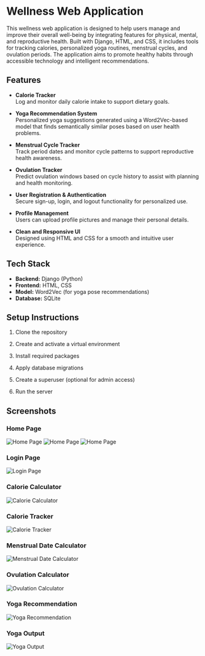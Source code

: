 # Wellness Web Application

This wellness web application is designed to help users manage and improve their overall well-being by integrating features for physical, mental, and reproductive health. Built with Django, HTML, and CSS, it includes tools for tracking calories, personalized yoga routines, menstrual cycles, and ovulation periods. The application aims to promote healthy habits through accessible technology and intelligent recommendations.

## Features

- **Calorie Tracker**  
  Log and monitor daily calorie intake to support dietary goals.

- **Yoga Recommendation System**  
  Personalized yoga suggestions generated using a Word2Vec-based model that finds semantically similar poses based on user health problems.

- **Menstrual Cycle Tracker**  
  Track period dates and monitor cycle patterns to support reproductive health awareness.

- **Ovulation Tracker**  
  Predict ovulation windows based on cycle history to assist with planning and health monitoring.

- **User Registration & Authentication**  
  Secure sign-up, login, and logout functionality for personalized use.

- **Profile Management**  
  Users can upload profile pictures and manage their personal details.

- **Clean and Responsive UI**  
  Designed using HTML and CSS for a smooth and intuitive user experience.

## Tech Stack

- **Backend:** Django (Python)
- **Frontend:** HTML, CSS
- **Model:** Word2Vec (for yoga pose recommendations)
- **Database:** SQLite

## Setup Instructions

1. Clone the repository

2. Create and activate a virtual environment

3. Install required packages

4. Apply database migrations

5. Create a superuser (optional for admin access)

6. Run the server

## Screenshots

### Home Page
![Home Page](screenshots/screenshot(45).png)
![Home Page](screenshots/screenshot(49).png)
![Home Page](screenshots/screenshot(50).png)

### Login Page
![Login Page](screenshots/screenshot(46).png)

### Calorie Calculator
![Calorie Calculator](screenshots/screenshot(51).png)

### Calorie Tracker
![Calorie Tracker](screenshots/screenshot(57).png)

### Menstrual Date Calculator
![Menstrual Date Calculator](screenshots/screenshot(52).png)

### Ovulation Calculator
![Ovulation Calculator](screenshots/screenshot(61).png)

### Yoga Recommendation
![Yoga Recommendation](screenshots/screenshot(69).png)

### Yoga Output
![Yoga Output](screenshots/screenshot(70).png)

